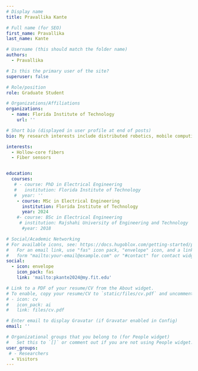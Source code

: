 ```yaml
---
# Display name
title: Pravallika Kante

# Full name (for SEO)
first_name: Pravallika
last_name: Kante

# Username (this should match the folder name)
authors:
  - Pravallika

# Is this the primary user of the site?
superuser: false

# Role/position
role: Graduate Student

# Organizations/Affiliations
organizations:
  - name: Florida Institute of Technology
    url: ''

# Short bio (displayed in user profile at end of posts)
bio: My research interests include distributed robotics, mobile computing and programmable matter.

interests:
  - Hollow-core fibers
  - Fiber sensors


education:
  courses:
   # - course: PhD in Electrical Engineering
   #   institution: Florida Institute of Technology
   #  year: ''
    - course: MSc in Electrical Engineering
      institution: Florida Institute of Technology
      year: 2024
    #- course: BSc in Electrical Engineering
     # institution: Rajshahi University of Engineering and Technology
      #year: 2018

# Social/Academic Networking
# For available icons, see: https://docs.hugoblox.com/getting-started/page-builder/#icons
#   For an email link, use "fas" icon pack, "envelope" icon, and a link in the
#   form "mailto:your-email@example.com" or "#contact" for contact widget.
social:
  - icon: envelope
    icon_pack: fas
    link: 'mailto:pkante2024@my.fit.edu'

# Link to a PDF of your resume/CV from the About widget.
# To enable, copy your resume/CV to `static/files/cv.pdf` and uncomment the lines below.
# - icon: cv
#   icon_pack: ai
#   link: files/cv.pdf

# Enter email to display Gravatar (if Gravatar enabled in Config)
email: ''

# Organizational groups that you belong to (for People widget)
#   Set this to `[]` or comment out if you are not using People widget.
user_groups:
 # - Researchers
  - Visitors
---
```





